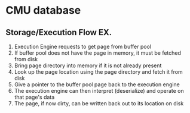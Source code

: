# CMU database

## Storage/Execution Flow EX.
1. Execution Engine requests to get page from buffer pool
2. If buffer pool does not have the page in memory, it must be fetched from disk
3. Bring page directory into memory if it is not already present
4. Look up the page location using the page directory and fetch it from disk
5. Give a pointer to the buffer pool page back to the execution engine
6. The execution engine can then interpret (deserialize) and operate on that page's data
7. The page, if now dirty, can be written back out to its location on disk
